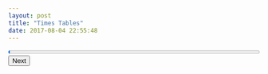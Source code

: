 ```yaml
---
layout: post
title: "Times Tables"
date: 2017-08-04 22:55:48
---
```


<style>
.site {
  max-width: 44rem;
}
table {
    text-align: center;
    margin: 0 auto;
    background-color: white;
}
@media print {
  @page {
    size: landscape;
    orientation: landscape;
  }
  body {
    margin: 0;
  }

  .site {
    max-width: inherit;
    min-height: inherit;
    margin: 0 inherit;
    line-height: 1.5rem;
    background-color: white;
  }

  .copyright {
    display: none;
  }

  .meta {
    display: none;
  }

table, th, td {
    border: 1px solid black;
    border-collapse: collapse;
}
table {
  margin-top: 1rem;
}

th {
  padding: 0.1rem 0.4rem;
}
  input {
    border-style: none;
    display: inline;
  }

  td {min-width: 4rem;}

  ::-webkit-input-placeholder { /* WebKit browsers */
      color: transparent;
  }
  :-moz-placeholder { /* Mozilla Firefox 4 to 18 */
      color: transparent;
  }
  ::-moz-placeholder { /* Mozilla Firefox 19+ */
      color: transparent;
  }
  :-ms-input-placeholder { /* Internet Explorer 10+ */
      color: transparent;
  }

}

th {
    font-family: sans-serif;
}

table input {
    text-align: center;
}

.todo {
    background-color: #fee;
}

.done {
    background-color: #efe;
}

progress {
    width: 100%;
}

</style>
<form>
<progress class="no-print" id="progress-bar" value="1" max="144"></progress>
<table id="times-table" ></table>
<input id="next" class="no-print" type="submit" value="Next" />
</form>
<script>
    var size = 12;
    var current = null;
    var todo = [];
    var table = document.getElementById('times-table');
    for (var i=1; i<=size; ++i) {
        var tr = document.createElement('tr');
        if (i === 1) {
            tr.appendChild(document.createElement('th'))
            for (var j=1; j<=size; ++j) {
                var th = document.createElement('th');
                th.innerHTML = '' + j
                tr.appendChild(th)
            }
            table.appendChild(tr);
            tr = document.createElement('tr');
        }
        table.appendChild(tr);
        for (var j=1; j<=size; ++j) {
            var td = document.createElement('td');
            if (j === 1) {
                var th = document.createElement('th');
                th.innerHTML = '' + i
                tr.appendChild(th);
            }
            var input = document.createElement('input');
            input.setAttribute('type', 'text');
            var id = '' + j + " x " + i;
            todo.push(id);
            input.setAttribute('id', id);
            input.setAttribute('placeholder', id)            
            input.setAttribute('disabled', true)
            input.setAttribute('size', 6)
            input.setAttribute('type', 'number')
            input.setAttribute('pattern', '' + j* i)
            input.setAttribute('title', '' + j + ' times ' +  i)

            td.appendChild(input);
            tr.appendChild(td);
        }
    }
    function showWellDone() {
        var marquee = document.createElement('marquee');
        marquee.innerHTML = 'Well Done!'
        var progress = document.getElementById('progress-bar');
        progress.parentElement.appendChild(marquee);
    }

    function checkCurrent(e) {
        var p = current.getAttribute('pattern');
        var v = current.value;
        if (v.trim() === p) {
            var progress = document.getElementById('progress-bar');
            current.setAttribute('class', 'done')
            progress.value = parseInt(progress.value, 10) + 1
            var idx = todo.indexOf(current.id)
            todo.splice(idx, 1)
        } else {
            current.setAttribute('class', 'todo')
        }
    }

    function next() {
        if (current) {
            current.setAttribute('disabled', true)
            checkCurrent()
            current = null;
        }
        if (todo.length === 0) {
            showWellDone()
        } else {
            var idx = Math.floor(todo.length * Math.random());
            var val = todo[idx];
            var input = document.getElementById(val);
            input.removeAttribute('disabled')
            input.focus();
            current = input;
        }
    }

    function moveNext(e) {
        e.preventDefault();
        next()
    }
    var input = document.getElementById('next');
    input.addEventListener("click", moveNext);

    next();

</script>
